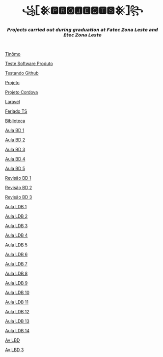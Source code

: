 <body>
<center>
<h1 align="center">꧁𓊈𒆜🅿🆁🅾🅹🅴🅲🆃🆂𒆜𓊉꧂</h1>
</center>
<div align="center">
  <p>𝙋𝙧𝙤𝙟𝙚𝙘𝙩𝙨 𝙘𝙖𝙧𝙧𝙞𝙚𝙙 𝙤𝙪𝙩 𝙙𝙪𝙧𝙞𝙣𝙜 𝙜𝙧𝙖𝙙𝙪𝙖𝙩𝙞𝙤𝙣 𝙖𝙩 𝙁𝙖𝙩𝙚𝙘 𝙕𝙤𝙣𝙖 𝙇𝙚𝙨𝙩𝙚 𝙖𝙣𝙙 𝙀𝙩𝙚𝙘 𝙕𝙤𝙣𝙖 𝙇𝙚𝙨𝙩𝙚</p>
</div>
<br>

<a href="https://github.com/aoki-code/Tinomo">Tinômo</a><p>
<a href="https://github.com/aoki-code/TesteSoftware_Produto/">Teste Software Produto</a><p>
<a href="https://github.com/aoki-code/Testando_GitHub/">Testando Github</a><p>
<a href="https://github.com/aoki-code/Projeto">Projeto</a><p>
<a href="https://github.com/aoki-code/Projetos_Cordova">Projeto Cordova</a><p>
<a href="https://github.com/aoki-code/Laravel">Laravel</a><p>
<a href="https://github.com/aoki-code/FeriadoTS">Feriado TS</a><p>
<a href="https://github.com/aoki-code/Biblioteca">Biblioteca</a><p>
<a href="https://github.com/aoki-code/AulaBD_1">Aula BD 1</a><p>
<a href="https://github.com/aoki-code/AulaBD_2">Aula BD 2</a><p>
<a href="https://github.com/aoki-code/AulaBD_3">Aula BD 3</a><p>
<a href="https://github.com/aoki-code/AulaBD_4">Aula BD 4</a><p>
<a href="https://github.com/aoki-code/AulaBD_5">Aula BD 5</a><p>
<a href="https://github.com/aoki-code/RevisaoBD1">Revisão BD 1</a><p>
<a href="https://github.com/aoki-code/RevisaoBD2">Revisão BD 2</a><p>
<a href="https://github.com/aoki-code/RevisaoBD3">Revisão BD 3</a><p>
<a href="https://github.com/aoki-code/Aula_LBD1">Aula LDB 1</a><p>
<a href="https://github.com/aoki-code/Aula_LBD2">Aula LDB 2</a><p>
<a href="https://github.com/aoki-code/Aula_LBD3">Aula LDB 3</a><p>
<a href="https://github.com/aoki-code/Aula_LBD4">Aula LDB 4</a><p>
<a href="https://github.com/aoki-code/Aula_LBD5">Aula LDB 5</a><p>
<a href="https://github.com/aoki-code/Aula_LBD6">Aula LDB 6</a><p>
<a href="https://github.com/aoki-code/Aula_LBD7">Aula LDB 7</a><p>
<a href="https://github.com/aoki-code/Aula_LBD8">Aula LDB 8</a><p>
<a href="https://github.com/aoki-code/Aula_LBD9">Aula LDB 9</a><p>
<a href="https://github.com/aoki-code/Aula_LBD10">Aula LDB 10</a><p>
<a href="https://github.com/aoki-code/Aula_LBD11">Aula LDB 11</a><p>
<a href="https://github.com/aoki-code/Aula_LBD12">Aula LDB 12</a><p>
<a href="https://github.com/aoki-code/Aula_LBD13">Aula LDB 13</a><p>
<a href="https://github.com/aoki-code/Aula_LBD14">Aula LDB 14</a><p>
<a href="https://github.com/aoki-code/Av_LBD">Av LBD</a><p>
<a href="https://github.com/aoki-code/Av3_LBD">Av LBD 3</a><p>
<a href=""></a><p>

</body>
